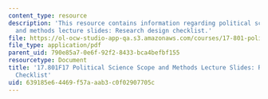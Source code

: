 ```yaml
---
content_type: resource
description: 'This resource contains information regarding political science scope
  and methods lecture slides: Research design checklist.'
file: https://ol-ocw-studio-app-qa.s3.amazonaws.com/courses/17-801-political-science-scope-and-methods-fall-2017/639185e64469f57aaab3c0f02907705c_MIT17_801F17_Week5_2.pdf
file_type: application/pdf
parent_uid: 790e85a7-0e6f-92f2-8433-bca4befbf155
resourcetype: Document
title: '17.801F17 Political Science Scope and Methods Lecture Slides: Research Design
  Checklist'
uid: 639185e6-4469-f57a-aab3-c0f02907705c
---
```

